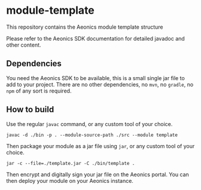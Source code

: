 # module-template
This repository contains the Aeonics module template structure

Please refer to the Aeonics SDK documentation for detailed javadoc and other content.

## Dependencies

You need the Aeonics SDK to be available, this is a small single jar file to add to your project.
There are no other dependencies, no `mvn`, no `gradle`, no `npm` of any sort is required.

## How to build

Use the regular `javac` command, or any custom tool of your choice.

```
javac -d ./bin -p . --module-source-path ./src --module template
```

Then package your module as a jar file using `jar`, or any custom tool of your choice.

```
jar -c --file=./template.jar -C ./bin/template .
```

Then encrypt and digitally sign your jar file on the Aeonics portal.
You can then deploy your module on your Aeonics instance.